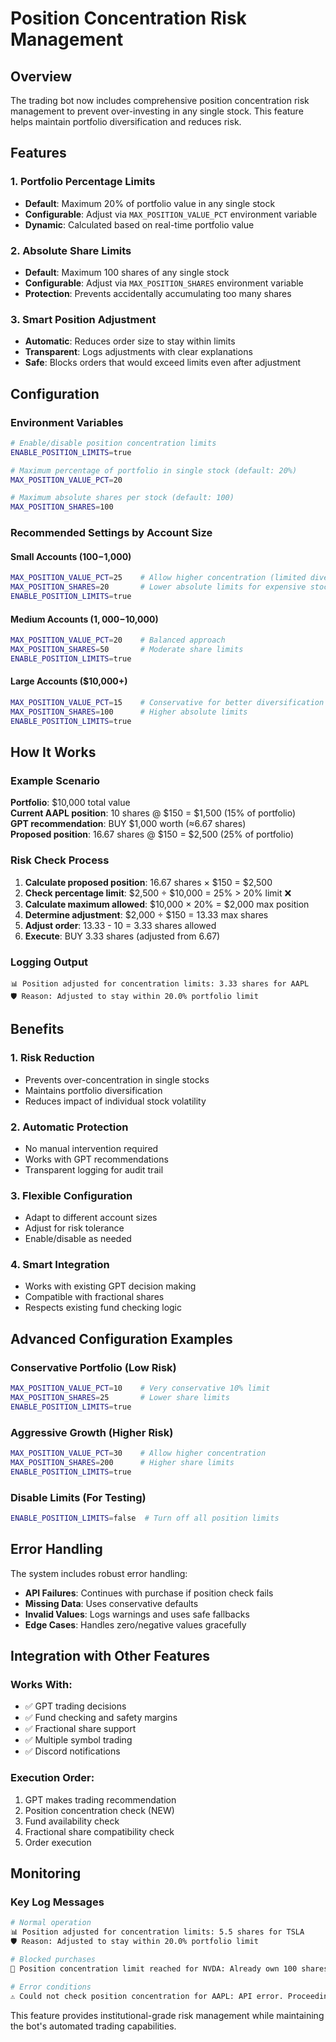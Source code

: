 # Position Concentration Risk Management

## Overview

The trading bot now includes comprehensive position concentration risk management to prevent over-investing in any single stock. This feature helps maintain portfolio diversification and reduces risk.

## Features

### 1. Portfolio Percentage Limits
- **Default**: Maximum 20% of portfolio value in any single stock
- **Configurable**: Adjust via `MAX_POSITION_VALUE_PCT` environment variable
- **Dynamic**: Calculated based on real-time portfolio value

### 2. Absolute Share Limits  
- **Default**: Maximum 100 shares of any single stock
- **Configurable**: Adjust via `MAX_POSITION_SHARES` environment variable
- **Protection**: Prevents accidentally accumulating too many shares

### 3. Smart Position Adjustment
- **Automatic**: Reduces order size to stay within limits
- **Transparent**: Logs adjustments with clear explanations
- **Safe**: Blocks orders that would exceed limits even after adjustment

## Configuration

### Environment Variables

```bash
# Enable/disable position concentration limits
ENABLE_POSITION_LIMITS=true

# Maximum percentage of portfolio in single stock (default: 20%)
MAX_POSITION_VALUE_PCT=20

# Maximum absolute shares per stock (default: 100)
MAX_POSITION_SHARES=100
```

### Recommended Settings by Account Size

#### Small Accounts ($100-$1,000)
```bash
MAX_POSITION_VALUE_PCT=25    # Allow higher concentration (limited diversification options)
MAX_POSITION_SHARES=20       # Lower absolute limits for expensive stocks
ENABLE_POSITION_LIMITS=true
```

#### Medium Accounts ($1,000-$10,000)  
```bash
MAX_POSITION_VALUE_PCT=20    # Balanced approach
MAX_POSITION_SHARES=50       # Moderate share limits
ENABLE_POSITION_LIMITS=true
```

#### Large Accounts ($10,000+)
```bash
MAX_POSITION_VALUE_PCT=15    # Conservative for better diversification
MAX_POSITION_SHARES=100      # Higher absolute limits
ENABLE_POSITION_LIMITS=true
```

## How It Works

### Example Scenario

**Portfolio**: $10,000 total value  
**Current AAPL position**: 10 shares @ $150 = $1,500 (15% of portfolio)  
**GPT recommendation**: BUY $1,000 worth (≈6.67 shares)  
**Proposed position**: 16.67 shares @ $150 = $2,500 (25% of portfolio)

### Risk Check Process

1. **Calculate proposed position**: 16.67 shares × $150 = $2,500
2. **Check percentage limit**: $2,500 ÷ $10,000 = 25% > 20% limit ❌
3. **Calculate maximum allowed**: $10,000 × 20% = $2,000 max position
4. **Determine adjustment**: $2,000 ÷ $150 = 13.33 max shares
5. **Adjust order**: 13.33 - 10 = 3.33 shares allowed
6. **Execute**: BUY 3.33 shares (adjusted from 6.67)

### Logging Output

```
📊 Position adjusted for concentration limits: 3.33 shares for AAPL
🛡️ Reason: Adjusted to stay within 20.0% portfolio limit
```

## Benefits

### 1. **Risk Reduction**
- Prevents over-concentration in single stocks
- Maintains portfolio diversification
- Reduces impact of individual stock volatility

### 2. **Automatic Protection**
- No manual intervention required
- Works with GPT recommendations
- Transparent logging for audit trail

### 3. **Flexible Configuration**
- Adapt to different account sizes
- Adjust for risk tolerance
- Enable/disable as needed

### 4. **Smart Integration**
- Works with existing GPT decision making
- Compatible with fractional shares
- Respects existing fund checking logic

## Advanced Configuration Examples

### Conservative Portfolio (Low Risk)
```bash
MAX_POSITION_VALUE_PCT=10    # Very conservative 10% limit
MAX_POSITION_SHARES=25       # Lower share limits
ENABLE_POSITION_LIMITS=true
```

### Aggressive Growth (Higher Risk)
```bash
MAX_POSITION_VALUE_PCT=30    # Allow higher concentration
MAX_POSITION_SHARES=200      # Higher share limits  
ENABLE_POSITION_LIMITS=true
```

### Disable Limits (For Testing)
```bash
ENABLE_POSITION_LIMITS=false  # Turn off all position limits
```

## Error Handling

The system includes robust error handling:

- **API Failures**: Continues with purchase if position check fails
- **Missing Data**: Uses conservative defaults
- **Invalid Values**: Logs warnings and uses safe fallbacks
- **Edge Cases**: Handles zero/negative values gracefully

## Integration with Other Features

### Works With:
- ✅ GPT trading decisions
- ✅ Fund checking and safety margins
- ✅ Fractional share support
- ✅ Multiple symbol trading
- ✅ Discord notifications

### Execution Order:
1. GPT makes trading recommendation
2. Position concentration check (NEW)
3. Fund availability check
4. Fractional share compatibility check
5. Order execution

## Monitoring

### Key Log Messages

```bash
# Normal operation
📊 Position adjusted for concentration limits: 5.5 shares for TSLA
🛡️ Reason: Adjusted to stay within 20.0% portfolio limit

# Blocked purchases
🚫 Position concentration limit reached for NVDA: Already own 100 shares, max allowed is 100

# Error conditions
⚠️ Could not check position concentration for AAPL: API error. Proceeding with original order.
```

This feature provides institutional-grade risk management while maintaining the bot's automated trading capabilities.
